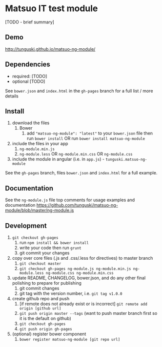 # Matsuo IT test module

[TODO - brief summary]

## Demo
http://tunguski.github.io/matsuo-ng-module/

## Dependencies
- required:
	[TODO]
- optional
	[TODO]

See `bower.json` and `index.html` in the `gh-pages` branch for a full list / more details

## Install
1. download the files
	1. Bower
		1. add `"matsuo-ng-module": "latest"` to your `bower.json` file then run `bower install` OR run `bower install matsuo-ng-module`
2. include the files in your app
	1. `ng-module.min.js`
	2. `ng-module.less` OR `ng-module.min.css` OR `ng-module.css`
3. include the module in angular (i.e. in `app.js`) - `tunguski.matsuo-ng-module`

See the `gh-pages` branch, files `bower.json` and `index.html` for a full example.


## Documentation
See the `ng-module.js` file top comments for usage examples and documentation
https://github.com/tunguski/matsuo-ng-module/blob/master/ng-module.js


## Development

1. `git checkout gh-pages`
	1. run `npm install && bower install`
	2. write your code then run `grunt`
	3. git commit your changes
2. copy over core files (.js and .css/.less for directives) to master branch
	1. `git checkout master`
	2. `git checkout gh-pages ng-module.js ng-module.min.js ng-module.less ng-module.css ng-module.min.css`
3. update README, CHANGELOG, bower.json, and do any other final polishing to prepare for publishing
	1. git commit changes
	2. git tag with the version number, i.e. `git tag v1.0.0`
4. create github repo and push
	1. [if remote does not already exist or is incorrect] `git remote add origin [github url]`
	2. `git push origin master --tags` (want to push master branch first so it is the default on github)
	3. `git checkout gh-pages`
	4. `git push origin gh-pages`
5. (optional) register bower component
	1. `bower register matsuo-ng-module [git repo url]`
